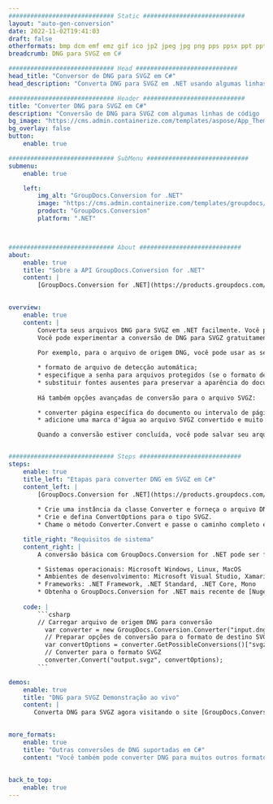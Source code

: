 ```yaml
---
############################# Static ############################
layout: "auto-gen-conversion"
date: 2022-11-02T19:41:03
draft: false
otherformats: bmp dcm emf emz gif ico jp2 jpeg jpg png pps ppsx ppt pptx psb psd svg svgz tga tif tiff webp wmf wmz
breadcrumb: DNG para SVGZ em C#

############################# Head ############################
head_title: "Conversor de DNG para SVGZ em C#"
head_description: "Converta DNG para SVGZ em .NET usando algumas linhas de código. Use a API de conversão de documentos do GroupDocs para converter mais de 160 formatos de arquivo."

############################# Header ############################
title: "Converter DNG para SVGZ em C#"
description: "Conversão de DNG para SVGZ com algumas linhas de código .NET"
bg_image: "https://cms.admin.containerize.com/templates/aspose/App_Themes/V3/images/bg/header1.png"
bg_overlay: false
button:
    enable: true

############################# SubMenu ############################
submenu:
    enable: true

    left:
        img_alt: "GroupDocs.Conversion for .NET"
        image: "https://cms.admin.containerize.com/templates/groupdocs/images/product-logos/90x90-noborder/groupdocs-conversion-net.png"
        product: "GroupDocs.Conversion"
        platform: ".NET"



############################# About ############################
about:
    enable: true
    title: "Sobre a API GroupDocs.Conversion for .NET"
    content: |
        [GroupDocs.Conversion for .NET](https://products.groupdocs.com/conversion/net/) pode ser usado para converter Microsoft Word, Excel, PowerPoint, PDF, Visio e outros formatos. GroupDocs.Conversion é uma API independente que é adequada para sistemas internos e de back-end onde é necessário alto desempenho. Não depende de nenhum software como Microsoft ou Open Office.
    

overview:
    enable: true
    content: |
        Converta seus arquivos DNG para SVGZ em .NET facilmente. Você pode usar apenas algumas linhas de código C# em qualquer plataforma de sua escolha, como - Windows, Linux, macOS.
        Você pode experimentar a conversão de DNG para SVGZ gratuitamente e avaliar a qualidade dos resultados da conversão. Juntamente com cenários de conversão de arquivo simples, você pode tentar opções mais avançadas para carregar o arquivo de origem DNG e para salvar o resultado de saída SVGZ. 
        
        Por exemplo, para o arquivo de origem DNG, você pode usar as seguintes opções de carregamento:

        * formato de arquivo de detecção automática;
        * especifique a senha para arquivos protegidos (se o formato de arquivo suportar);
        * substituir fontes ausentes para preservar a aparência do documento.
        
        Há também opções avançadas de conversão para o arquivo SVGZ:

        * converter página específica do documento ou intervalo de páginas;
        * adicione uma marca d'água ao arquivo SVGZ convertido e muito mais.

        Quando a conversão estiver concluída, você pode salvar seu arquivo SVGZ no caminho do arquivo local ou em qualquer armazenamento de terceiros, como FTP, Amazon S3, Google Drive, Dropbox etc. Observe - para converter DNG para {{ TO}} não há necessidade de nenhum software adicional instalado - como MS Office, Open Office, Adobe Acrobat Reader etc.


############################# Steps ############################
steps:
    enable: true
    title_left: "Etapas para converter DNG em SVGZ em C#"
    content_left: |
        [GroupDocs.Conversion for .NET](https://products.groupdocs.com/conversion/net/) torna mais fácil para os desenvolvedores converter um arquivo DNG para SVGZ com algumas linhas de código.
        
        * Crie uma instância da classe Converter e forneça o arquivo DNG com o caminho completo
        * Crie e defina ConvertOptions para o tipo SVGZ.
        * Chame o método Converter.Convert e passe o caminho completo e o formato (SVGZ) como parâmetro

    title_right: "Requisitos de sistema"
    content_right: |
        A conversão básica com GroupDocs.Conversion for .NET pode ser feita em apenas algumas etapas simples. Nossas APIs são suportadas em todas as principais plataformas e sistemas operacionais. Antes de executar o código abaixo, certifique-se de ter os seguintes pré-requisitos instalados em seu sistema.

        * Sistemas operacionais: Microsoft Windows, Linux, MacOS
        * Ambientes de desenvolvimento: Microsoft Visual Studio, Xamarin, MonoDevelop
        * Frameworks: .NET Framework, .NET Standard, .NET Core, Mono
        * Obtenha o GroupDocs.Conversion for .NET mais recente de [Nuget](https://www.nuget.org/packages/groupdocs.conversion)
         
    code: |
        ```csharp    
        // Carregar arquivo de origem DNG para conversão
          var converter = new GroupDocs.Conversion.Converter("input.dng");
          // Preparar opções de conversão para o formato de destino SVGZ
          var convertOptions = converter.GetPossibleConversions()["svgz"].ConvertOptions;
          // Converter para o formato SVGZ
          converter.Convert("output.svgz", convertOptions);
        ```

demos:
    enable: true
    title: "DNG para SVGZ Demonstração ao vivo"
    content: |
       Converta DNG para SVGZ agora visitando o site [GroupDocs.Conversion App](https://products.groupdocs.app/conversion/family). A demonstração online tem as seguintes vantagens
          

more_formats:
    enable: true
    title: "Outras conversões de DNG suportadas em C#"
    content: "Você também pode converter DNG para muitos outros formatos de arquivo. Por favor, veja a lista abaixo."
       
       
back_to_top:
    enable: true
---
```

